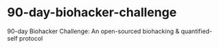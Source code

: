 # 90-day-biohacker-challenge
90-day Biohacker Challenge: An open-sourced biohacking &amp; quantified-self protocol
